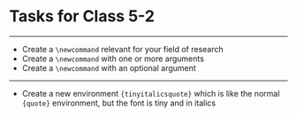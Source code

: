 # Tasks for Class 5-2
----
- Create a `\newcommand` relevant for your field of research
- Create a `\newcommand` with one or more arguments 
- Create a `\newcommand` with an optional argument 
----

- Create a new environment `{tinyitalicsquote}` which is like the normal `{quote}` environment, but the font is tiny and in italics